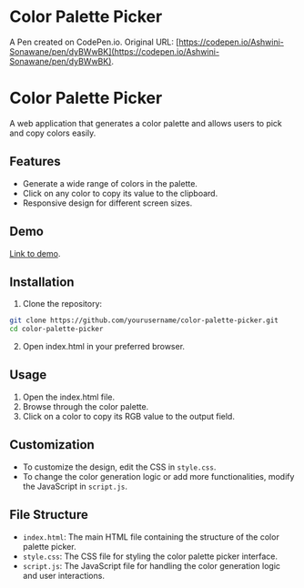 # Color Palette Picker

A Pen created on CodePen.io. Original URL: [https://codepen.io/Ashwini-Sonawane/pen/dyBWwBK](https://codepen.io/Ashwini-Sonawane/pen/dyBWwBK).

# Color Palette Picker
A web application that generates a color palette and allows users to pick and copy colors easily.

## Features
- Generate a wide range of colors in the palette.
- Click on any color to copy its value to the clipboard.
- Responsive design for different screen sizes.

## Demo
[Link to demo](https://codepen.io/Ashwini-Sonawane/pen/dyBWwBK).

## Installation
1. Clone the repository:
```bash
git clone https://github.com/yourusername/color-palette-picker.git
cd color-palette-picker
```
2. Open index.html in your preferred browser.

## Usage
1. Open the index.html file.
2. Browse through the color palette.
3. Click on a color to copy its RGB value to the output field.
## Customization
- To customize the design, edit the CSS in `style.css`.
- To change the color generation logic or add more functionalities, modify the JavaScript in `script.js`.
## File Structure
- `index.html`: The main HTML file containing the structure of the color palette picker.
- `style.css`: The CSS file for styling the color palette picker interface.
- `script.js`: The JavaScript file for handling the color generation logic and user interactions.

